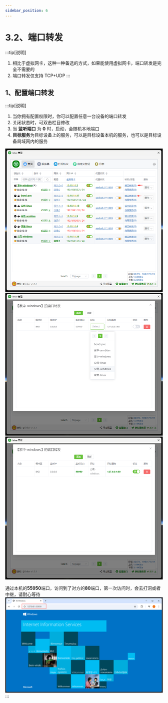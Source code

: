 ```yaml
---
sidebar_position: 6
---
```


# 3.2、端口转发

:::tip[说明]

1. 相比于虚拟网卡，这种一种备选的方式，如果能使用虚拟网卡，端口转发是完全不需要的
2. 端口转发仅支持 TCP+UDP
:::

## 1、配置端口转发

:::tip[说明]
1. 当你拥有配置权限时，你可以配置任意一台设备的端口转发
2. 关闭状态时，可双击栏目修改
3. 当 **监听端口** 为 **0** 时，启动，会随机本地端口
3. **目标服务**为目标设备上的服务，可以是目标设备本机的服务，也可以是目标设备局域网内的服务

![Docusaurus Plushie](./img/forward1.png)
![Docusaurus Plushie](./img/forward2.png)
![Docusaurus Plushie](./img/forward3.png)

通过本机的**55950**端口，访问到了对方的**80**端口，第一次访问时，会去打洞或者中继，请耐心等待
![Docusaurus Plushie](./img/forward4.png)
:::
